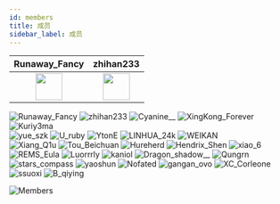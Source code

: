 ```yaml
---
id: members
title: 成员
sidebar_label: 成员
---
```


|Runaway_Fancy|zhihan233|
|:-:|:-:|
|<img height='48' width='48' src='https://pic.rmb.bdstatic.com/bjh/27e913cfaa03be7480448a512280875c.png' />|<img height='48' width='48' src='https://pic.rmb.bdstatic.com/bjh/21acd33573825e824c0b077f14a7cabf.png'/>|
<div class="avatar">
  <a
    class="avatar__photo-link avatar__photo avatar__photo--lg">
    <img
      alt="Runaway_Fancy"
      src="" />
  </a>
  <a
    class="avatar__photo-link avatar__photo avatar__photo--lg">
    <img
      alt="zhihan233"
      src="" />
  </a>
  <a
    class="avatar__photo-link avatar__photo avatar__photo--lg">
    <img
      alt="Cyanine__"
      src="https://pic.rmb.bdstatic.com/bjh/5e86f48c9a4d4df9d2defab5d8d835b0.png" />
  </a>
  <a
    class="avatar__photo-link avatar__photo avatar__photo--lg">
    <img
      alt="XingKong_Forever"
      src="https://pic.rmb.bdstatic.com/bjh/f3e73c24ef833a08ac988e3685b1b22a.png" />
  </a>
  <a
    class="avatar__photo-link avatar__photo avatar__photo--lg">
    <img
      alt="Kuriy3ma"
      src="https://pic.rmb.bdstatic.com/bjh/788646302c5b648e8d8212e80d8934e4.png" />
  </a>
</div>
<div class="avatar">
  <a
    class="avatar__photo-link avatar__photo avatar__photo--lg">
    <img
      alt="yue_szk"
      src="https://pic.rmb.bdstatic.com/bjh/6651c8dcc9126075d2b49bd18a73b504.png" />
  </a>
  <a
    class="avatar__photo-link avatar__photo avatar__photo--lg">
    <img
      alt="U_ruby"
      src="https://pic.rmb.bdstatic.com/bjh/32a0166bfc1b630bb41444f6f6b3444a.png" />
  </a>
  <a
    class="avatar__photo-link avatar__photo avatar__photo--lg">
    <img
      alt="YtonE"
      src="https://pic.rmb.bdstatic.com/bjh/5466bd83ae1daa33f09ce9899d28a484.png" />
  </a>
  <a
    class="avatar__photo-link avatar__photo avatar__photo--lg">
    <img
      alt="LINHUA_24k"
      src="https://pic.rmb.bdstatic.com/bjh/c4072371e783cddde32beae4ead19a3b.png" />
  </a>
  <a
    class="avatar__photo-link avatar__photo avatar__photo--lg">
    <img
      alt="WEIKAN"
      src="https://pic.rmb.bdstatic.com/bjh/6dcfae2e35ead3f6b25cc4aa778785c0.png" />
  </a>
</div>
<div class="avatar">
  <a
    class="avatar__photo-link avatar__photo avatar__photo--lg">
    <img
      alt="Xiang_Q1u"
      src="https://pic.rmb.bdstatic.com/bjh/3891532f75d3a7486274b4a71ef60170.png" />
  </a>
  <a
    class="avatar__photo-link avatar__photo avatar__photo--lg">
    <img
      alt="Tou_Beichuan"
      src="https://pic.rmb.bdstatic.com/bjh/3904a66bbc7c6a4b62496e2823848e7b.png" />
  </a>
  <a
    class="avatar__photo-link avatar__photo avatar__photo--lg">
    <img
      alt="Hureherd"
      src="https://pic.rmb.bdstatic.com/bjh/2c13c70f99f491b652c43e7db466c3d7.png" />
  </a>
  <a
    class="avatar__photo-link avatar__photo avatar__photo--lg">
    <img
      alt="Hendrix_Shen"
      src="https://pic.rmb.bdstatic.com/bjh/284d6918a87ae258ff03e810401f6395.png" />
  </a>
  <a
    class="avatar__photo-link avatar__photo avatar__photo--lg">
    <img
      alt="xiao_6"
      src="https://pic.rmb.bdstatic.com/bjh/640b500ede691f66cc06dc74fe43b078.png" />
  </a>
</div>
<div class="avatar">
  <a
    class="avatar__photo-link avatar__photo avatar__photo--lg">
    <img
      alt="REMS_Eula"
      src="https://pic.rmb.bdstatic.com/bjh/cdaa671577e0b2df2f7da18c93830f4a.png" />
  </a>
  <a
    class="avatar__photo-link avatar__photo avatar__photo--lg">
    <img
      alt="Luorrrly"
      src="https://pic.rmb.bdstatic.com/bjh/40f5f03d0c8e26b2225674e302bd1c89.png" />
  </a>
  <a
    class="avatar__photo-link avatar__photo avatar__photo--lg">
    <img
      alt="kaniol"
      src="https://pic.rmb.bdstatic.com/bjh/9eb26862ba76611ba747c22e3d60ba17.png" />
  </a>
  <a
    class="avatar__photo-link avatar__photo avatar__photo--lg">
    <img
      alt="Dragon_shadow__"
      src="https://pic.rmb.bdstatic.com/bjh/f62c38ac264b87ff446651f8fc010569.png" />
  </a>
  <a
    class="avatar__photo-link avatar__photo avatar__photo--lg">
    <img
      alt="Qungrn"
      src="https://pic.rmb.bdstatic.com/bjh/45290d4072131452908e9cb6670f3410.png" />
  </a>
</div>
<div class="avatar">
  <a
    class="avatar__photo-link avatar__photo avatar__photo--lg">
    <img
      alt="stars_compass"
      src="-" />
  </a>
  <a
    class="avatar__photo-link avatar__photo avatar__photo--lg">
    <img
      alt="yaoshun"
      src="https://pic.rmb.bdstatic.com/bjh/6981c355cde3ee5f549179fd70048fe9.png" />
  </a>
  <a
    class="avatar__photo-link avatar__photo avatar__photo--lg">
    <img
      alt="Nofated"
      src="https://pic.rmb.bdstatic.com/bjh/9e7dddbdc80c1d95421af4f7df9c8e81.png" />
  </a>
  <a
    class="avatar__photo-link avatar__photo avatar__photo--lg">
    <img
      alt="gangan_ovo"
      src="https://pic.rmb.bdstatic.com/bjh/ee49f64ff9220981d1b5ef8da555a398.png" />
  </a>
  <a
    class="avatar__photo-link avatar__photo avatar__photo--lg">
    <img
      alt="XC_Corleone"
      src="https://pic.rmb.bdstatic.com/bjh/7e92a59b032f22ff685ce2d73f9bab8c.png" />
  </a>
</div>
<div class="avatar">
  <a
    class="avatar__photo-link avatar__photo avatar__photo--lg">
    <img
      alt="ssuoxi"
      src="https://pic.rmb.bdstatic.com/bjh/8b64e08c77885dde0bc896693ac2fcf6.png" />
  </a>
  <a
    class="avatar__photo-link avatar__photo avatar__photo--lg">
    <img
      alt="B_qiying"
      src="https://pic.rmb.bdstatic.com/bjh/cae4cce19c5c095588b20085919d5ca8.png" />
  </a>
</div>

![Members](https://pic.rmb.bdstatic.com/bjh/d7e6b6911b220ef5249c4c5bf7910c76.png)
